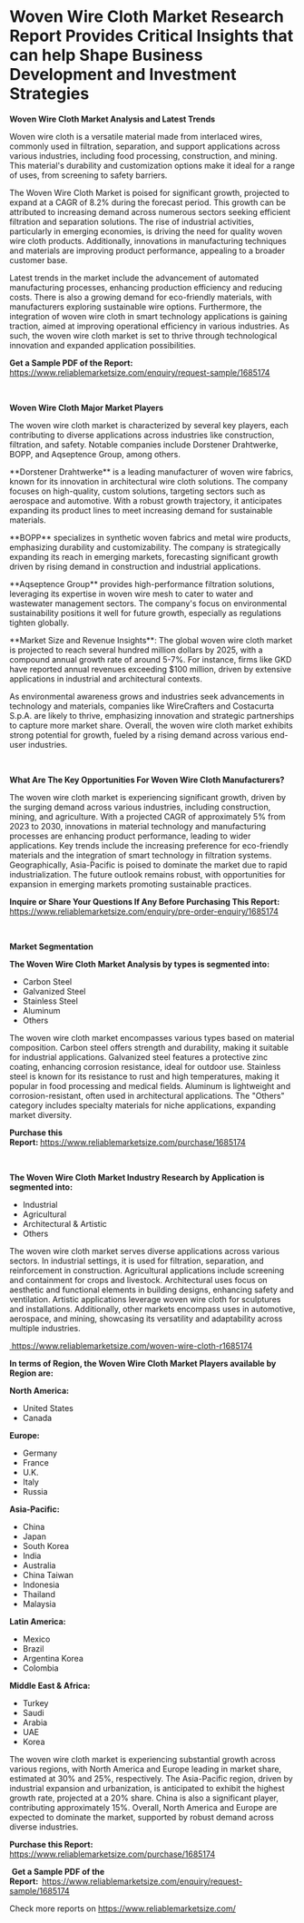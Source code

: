 <p><h1>Woven Wire Cloth Market Research Report Provides Critical Insights that can help Shape Business Development and Investment Strategies</h1></p><p><strong>Woven Wire Cloth Market Analysis and Latest Trends</strong></p>
<p><p>Woven wire cloth is a versatile material made from interlaced wires, commonly used in filtration, separation, and support applications across various industries, including food processing, construction, and mining. This material's durability and customization options make it ideal for a range of uses, from screening to safety barriers.</p><p>The Woven Wire Cloth Market is poised for significant growth, projected to expand at a CAGR of 8.2% during the forecast period. This growth can be attributed to increasing demand across numerous sectors seeking efficient filtration and separation solutions. The rise of industrial activities, particularly in emerging economies, is driving the need for quality woven wire cloth products. Additionally, innovations in manufacturing techniques and materials are improving product performance, appealing to a broader customer base.</p><p>Latest trends in the market include the advancement of automated manufacturing processes, enhancing production efficiency and reducing costs. There is also a growing demand for eco-friendly materials, with manufacturers exploring sustainable wire options. Furthermore, the integration of woven wire cloth in smart technology applications is gaining traction, aimed at improving operational efficiency in various industries. As such, the woven wire cloth market is set to thrive through technological innovation and expanded application possibilities.</p></p>
<p><strong>Get a Sample PDF of the Report:&nbsp;</strong> <a href="https://www.reliablemarketsize.com/enquiry/request-sample/1685174?utm_campaign=3516&utm_medium=2&utm_source=Github&utm_content=ia&utm_term=26032025&utm_id=woven-wire-cloth">https://www.reliablemarketsize.com/enquiry/request-sample/1685174</a></p>
<p>&nbsp;</p>
<p><strong>Woven Wire Cloth Major Market Players</strong></p>
<p><p>The woven wire cloth market is characterized by several key players, each contributing to diverse applications across industries like construction, filtration, and safety. Notable companies include Dorstener Drahtwerke, BOPP, and Aqseptence Group, among others.</p><p>**Dorstener Drahtwerke** is a leading manufacturer of woven wire fabrics, known for its innovation in architectural wire cloth solutions. The company focuses on high-quality, custom solutions, targeting sectors such as aerospace and automotive. With a robust growth trajectory, it anticipates expanding its product lines to meet increasing demand for sustainable materials.</p><p>**BOPP** specializes in synthetic woven fabrics and metal wire products, emphasizing durability and customizability. The company is strategically expanding its reach in emerging markets, forecasting significant growth driven by rising demand in construction and industrial applications. </p><p>**Aqseptence Group** provides high-performance filtration solutions, leveraging its expertise in woven wire mesh to cater to water and wastewater management sectors. The company's focus on environmental sustainability positions it well for future growth, especially as regulations tighten globally.</p><p>**Market Size and Revenue Insights**: The global woven wire cloth market is projected to reach several hundred million dollars by 2025, with a compound annual growth rate of around 5-7%. For instance, firms like GKD have reported annual revenues exceeding $100 million, driven by extensive applications in industrial and architectural contexts.</p><p>As environmental awareness grows and industries seek advancements in technology and materials, companies like WireCrafters and Costacurta S.p.A. are likely to thrive, emphasizing innovation and strategic partnerships to capture more market share. Overall, the woven wire cloth market exhibits strong potential for growth, fueled by a rising demand across various end-user industries.</p></p>
<p>&nbsp;</p>
<p><strong>What Are The Key Opportunities For Woven Wire Cloth Manufacturers?</strong></p>
<p><p>The woven wire cloth market is experiencing significant growth, driven by the surging demand across various industries, including construction, mining, and agriculture. With a projected CAGR of approximately 5% from 2023 to 2030, innovations in material technology and manufacturing processes are enhancing product performance, leading to wider applications. Key trends include the increasing preference for eco-friendly materials and the integration of smart technology in filtration systems. Geographically, Asia-Pacific is poised to dominate the market due to rapid industrialization. The future outlook remains robust, with opportunities for expansion in emerging markets promoting sustainable practices.</p></p>
<p><strong>Inquire or Share Your Questions If Any Before Purchasing This Report:</strong> <a href="https://www.reliablemarketsize.com/enquiry/pre-order-enquiry/1685174?utm_campaign=3516&utm_medium=2&utm_source=Github&utm_content=ia&utm_term=26032025&utm_id=woven-wire-cloth">https://www.reliablemarketsize.com/enquiry/pre-order-enquiry/1685174</a></p>
<p>&nbsp;</p>
<p><strong>Market Segmentation</strong></p>
<p><strong>The Woven Wire Cloth Market Analysis by types is segmented into:</strong></p>
<p><ul><li>Carbon Steel</li><li>Galvanized Steel</li><li>Stainless Steel</li><li>Aluminum</li><li>Others</li></ul></p>
<p><p>The woven wire cloth market encompasses various types based on material composition. Carbon steel offers strength and durability, making it suitable for industrial applications. Galvanized steel features a protective zinc coating, enhancing corrosion resistance, ideal for outdoor use. Stainless steel is known for its resistance to rust and high temperatures, making it popular in food processing and medical fields. Aluminum is lightweight and corrosion-resistant, often used in architectural applications. The "Others" category includes specialty materials for niche applications, expanding market diversity.</p></p>
<p><strong>Purchase this Report:&nbsp;</strong><a href="https://www.reliablemarketsize.com/purchase/1685174?utm_campaign=3516&utm_medium=2&utm_source=Github&utm_content=ia&utm_term=26032025&utm_id=woven-wire-cloth">https://www.reliablemarketsize.com/purchase/1685174</a></p>
<p>&nbsp;</p>
<p><strong>The Woven Wire Cloth Market Industry Research by Application is segmented into:</strong></p>
<p><ul><li>Industrial</li><li>Agricultural</li><li>Architectural & Artistic</li><li>Others</li></ul></p>
<p><p>The woven wire cloth market serves diverse applications across various sectors. In industrial settings, it is used for filtration, separation, and reinforcement in construction. Agricultural applications include screening and containment for crops and livestock. Architectural uses focus on aesthetic and functional elements in building designs, enhancing safety and ventilation. Artistic applications leverage woven wire cloth for sculptures and installations. Additionally, other markets encompass uses in automotive, aerospace, and mining, showcasing its versatility and adaptability across multiple industries.</p></p>
<p><a href="https://www.reliablemarketsize.com/woven-wire-cloth-r1685174?utm_campaign=3516&utm_medium=2&utm_source=Github&utm_content=ia&utm_term=26032025&utm_id=woven-wire-cloth">&nbsp;https://www.reliablemarketsize.com/woven-wire-cloth-r1685174</a></p>
<p><strong>In terms of Region, the Woven Wire Cloth Market Players available by Region are:</strong></p>
<p>
    <p> <strong> North America: </strong>
        <ul>
            <li>United States</li>
            <li>Canada</li>
        </ul>
        </p> 
    <p> <strong> Europe: </strong>
        <ul>
            <li>Germany</li>
            <li>France</li>
            <li>U.K.</li>
            <li>Italy</li>
            <li>Russia</li>
        </ul>
        </p> 
    <p> <strong> Asia-Pacific: </strong>
        <ul>
            <li>China</li>
            <li>Japan</li>
            <li>South Korea</li>
            <li>India</li>
            <li>Australia</li>
            <li>China Taiwan</li>
            <li>Indonesia</li>
            <li>Thailand</li>
            <li>Malaysia</li>
        </ul>
        </p> 
    <p> <strong> Latin America: </strong>
        <ul>
            <li>Mexico</li>
            <li>Brazil</li>
            <li>Argentina Korea</li>
            <li>Colombia</li>
        </ul>
        </p> 
    <p> <strong> Middle East & Africa: </strong>
        <ul>
            <li>Turkey</li>
            <li>Saudi</li>
            <li>Arabia</li>
            <li>UAE</li>
            <li>Korea</li>
        </ul>
    </p>
    </p>
<p><p>The woven wire cloth market is experiencing substantial growth across various regions, with North America and Europe leading in market share, estimated at 30% and 25%, respectively. The Asia-Pacific region, driven by industrial expansion and urbanization, is anticipated to exhibit the highest growth rate, projected at a 20% share. China is also a significant player, contributing approximately 15%. Overall, North America and Europe are expected to dominate the market, supported by robust demand across diverse industries.</p></p>
<p><strong>Purchase this Report: </strong><a href="https://www.reliablemarketsize.com/purchase/1685174?utm_campaign=3516&utm_medium=2&utm_source=Github&utm_content=ia&utm_term=26032025&utm_id=woven-wire-cloth">https://www.reliablemarketsize.com/purchase/1685174</a></p>
<p>&nbsp;<strong>Get a Sample PDF of the Report:&nbsp;&nbsp;</strong><a href="https://www.reliablemarketsize.com/enquiry/request-sample/1685174?utm_campaign=3516&utm_medium=2&utm_source=Github&utm_content=ia&utm_term=26032025&utm_id=woven-wire-cloth">https://www.reliablemarketsize.com/enquiry/request-sample/1685174</a></p>
<p><strong></strong></p>
<p>Check more reports on <a href="https://www.reliablemarketsize.com/?utm_campaign=3516&utm_medium=2&utm_source=Github&utm_content=ia&utm_term=26032025&utm_id=woven-wire-cloth">https://www.reliablemarketsize.com/</a></p>